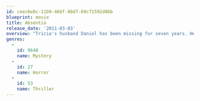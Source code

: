 ```yaml
---
id: ceec6e8c-11b9-466f-88d7-69c71592d86b
blueprint: movie
title: Absentia
release_date: '2011-03-03'
overview: "Tricia's husband Daniel has been missing for seven years. Her younger sister Callie comes to live with her as the pressure mounts to finally declare him 'dead in absentia.' As Tricia sifts through the wreckage and tries to move on with her life, Callie finds herself drawn to an ominous tunnel near the house. As she begins to link it to other mysterious disappearances, it becomes clear that Daniel's presumed death might be anything but 'natural.' The ancient force at work in the tunnel might have set its sights on Callie and Tricia... and Daniel might be suffering a fate far worse than death in its grasp."
genres:
  -
    id: 9648
    name: Mystery
  -
    id: 27
    name: Horror
  -
    id: 53
    name: Thriller
---
```

